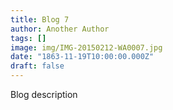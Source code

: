 ```yaml
---
title: Blog 7
author: Another Author
tags: []
image: img/IMG-20150212-WA0007.jpg
date: "1863-11-19T10:00:00.000Z"
draft: false
---
```


Blog description
